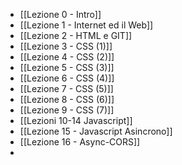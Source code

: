 - [[Lezione 0 - Intro]]
- [[Lezione 1 - Internet ed il Web]]
- [[Lezione 2 - HTML e GIT]]
- [[Lezione 3 - CSS (1)]]
- [[Lezione 4 - CSS (2)]]
- [[Lezione 5 - CSS (3)]]
- [[Lezione 6 - CSS (4)]]
- [[Lezione 7 - CSS (5)]]
- [[Lezione 8 - CSS (6)]]
- [[Lezione 9 - CSS (7)]]
- [[Lezioni 10-14 Javascript]]
- [[Lezione 15 - Javascript Asincrono]]
- [[Lezione 16 - Async-CORS]]
- 